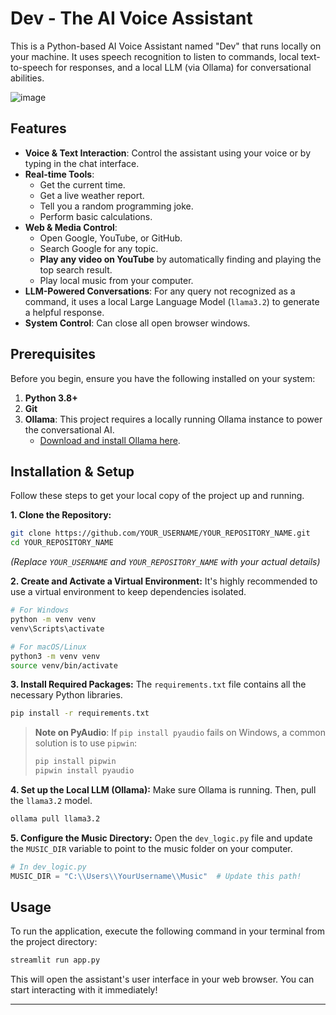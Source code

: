 # Dev - The AI Voice Assistant

This is a Python-based AI Voice Assistant named "Dev" that runs locally on your machine. It uses speech recognition to listen to commands, local text-to-speech for responses, and a local LLM (via Ollama) for conversational abilities.

![image](https://github.com/user-attachments/assets/282dbd62-8f1e-43d0-95f6-65486bc9da72)

## Features

- **Voice & Text Interaction**: Control the assistant using your voice or by typing in the chat interface.
- **Real-time Tools**:
  - Get the current time.
  - Get a live weather report.
  - Tell you a random programming joke.
  - Perform basic calculations.
- **Web & Media Control**:
  - Open Google, YouTube, or GitHub.
  - Search Google for any topic.
  - **Play any video on YouTube** by automatically finding and playing the top search result.
  - Play local music from your computer.
- **LLM-Powered Conversations**: For any query not recognized as a command, it uses a local Large Language Model (`llama3.2`) to generate a helpful response.
- **System Control**: Can close all open browser windows.

## Prerequisites

Before you begin, ensure you have the following installed on your system:
1.  **Python 3.8+**
2.  **Git**
3.  **Ollama**: This project requires a locally running Ollama instance to power the conversational AI.
    - [Download and install Ollama here](https://ollama.com/).

## Installation & Setup

Follow these steps to get your local copy of the project up and running.

**1. Clone the Repository:**
```bash
git clone https://github.com/YOUR_USERNAME/YOUR_REPOSITORY_NAME.git
cd YOUR_REPOSITORY_NAME
```
*(Replace `YOUR_USERNAME` and `YOUR_REPOSITORY_NAME` with your actual details)*

**2. Create and Activate a Virtual Environment:**
It's highly recommended to use a virtual environment to keep dependencies isolated.
```bash
# For Windows
python -m venv venv
venv\Scripts\activate

# For macOS/Linux
python3 -m venv venv
source venv/bin/activate
```

**3. Install Required Packages:**
The `requirements.txt` file contains all the necessary Python libraries.
```bash
pip install -r requirements.txt
```
> **Note on PyAudio**: If `pip install pyaudio` fails on Windows, a common solution is to use `pipwin`:
> ```bash
> pip install pipwin
> pipwin install pyaudio
> ```

**4. Set up the Local LLM (Ollama):**
Make sure Ollama is running. Then, pull the `llama3.2` model.
```bash
ollama pull llama3.2
```

**5. Configure the Music Directory:**
Open the `dev_logic.py` file and update the `MUSIC_DIR` variable to point to the music folder on your computer.
```python
# In dev_logic.py
MUSIC_DIR = "C:\\Users\\YourUsername\\Music"  # Update this path!
```

## Usage

To run the application, execute the following command in your terminal from the project directory:
```bash
streamlit run app.py
```
This will open the assistant's user interface in your web browser. You can start interacting with it immediately!

---
